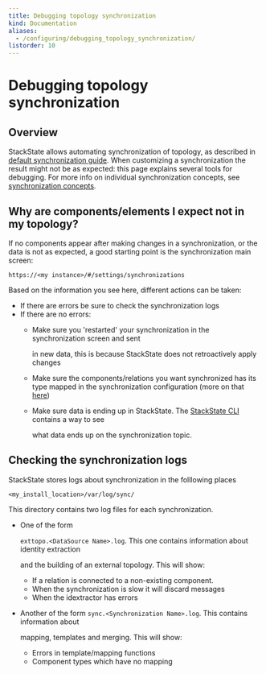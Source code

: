 ```yaml
---
title: Debugging topology synchronization
kind: Documentation
aliases:
  - /configuring/debugging_topology_synchronization/
listorder: 10
---
```


# Debugging topology synchronization

## Overview

StackState allows automating synchronization of topology, as described in [default synchronization guide](https://github.com/mpvvliet/stackstate-docs/tree/0f69067c340456b272cfe50e249f4f4ee680f8d9/configure/default_topology_synchronization/README.md). When customizing a synchronization the result might not be as expected: this page explains several tools for debugging. For more info on individual synchronization concepts, see [synchronization concepts](https://github.com/mpvvliet/stackstate-docs/tree/0f69067c340456b272cfe50e249f4f4ee680f8d9/configure/sync/README.md).

## Why are components/elements I expect not in my topology?

If no components appear after making changes in a synchronization, or the data is not as expected, a good starting point is the synchronization main screen:

`https://<my instance>/#/settings/synchronizations`

Based on the information you see here, different actions can be taken:

* If there are errors be sure to check the synchronization logs
* If there are no errors:
  * Make sure you 'restarted' your synchronization in the synchronization screen and sent

    in new data, this is because StackState does not retroactively apply changes

  * Make sure the components/relations you want synchronized has its type mapped in the synchronization configuration \(more on that [here](https://github.com/mpvvliet/stackstate-docs/tree/0f69067c340456b272cfe50e249f4f4ee680f8d9/configure/default_topology_synchronization/README.md)\)
  * Make sure data is ending up in StackState. The [StackState CLI](https://github.com/mpvvliet/stackstate-docs/tree/0f69067c340456b272cfe50e249f4f4ee680f8d9/setup/cli/README.md) contains a way to see

    what data ends up on the synchronization topic.

## Checking the synchronization logs

StackState stores logs about synchronization in the folllowing places

`<my_install_location>/var/log/sync/`

This directory contains two log files for each synchronization.

* One of the form

  `exttopo.<DataSource Name>.log`. This one contains information about identity extraction

  and the building of an external topology. This will show:

  * If a relation is connected to a non-existing component.
  * When the synchronization is slow it will discard messages
  * When the idextractor has errors

* Another of the form `sync.<Synchronization Name>.log`. This contains information about

  mapping, templates and merging. This will show:

  * Errors in template/mapping functions
  * Component types which have no mapping

